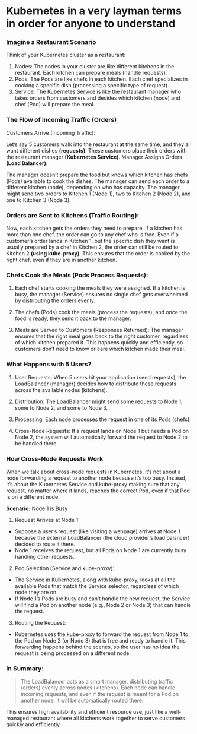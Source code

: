 # Kubernetes in a very layman terms in order for anyone to understand

### Imagine a Restaurant Scenario
Think of your Kubernetes cluster as a restaurant:

1. Nodes: The nodes in your cluster are like different kitchens in the restaurant. Each kitchen can prepare meals (handle requests).
2. Pods: The Pods are like chefs in each kitchen. Each chef specializes in cooking a specific dish (processing a specific type of request).
3. Service: The Kubernetes Service is like the restaurant manager who takes orders from customers and decides which kitchen (node) and chef (Pod) will prepare the meal.

### The Flow of Incoming Traffic (Orders)
Customers Arrive (Incoming Traffic):

Let’s say 5 customers walk into the restaurant at the same time, and they all want different dishes **(requests)**.
These customers place their orders with the restaurant manager **(Kubernetes Service)**. Manager Assigns Orders **(Load Balancer)**:

The manager doesn’t prepare the food but knows which kitchen has chefs (Pods) available to cook the dishes.
The manager can send each order to a different kitchen (node), depending on who has capacity. The manager might send two orders to Kitchen 1 (Node 1), two to Kitchen 2 (Node 2), and one to Kitchen 3 (Node 3).

### Orders are Sent to Kitchens (Traffic Routing):

Now, each kitchen gets the orders they need to prepare. If a kitchen has more than one chef, the order can go to any chef who is free.
Even if a customer’s order lands in Kitchen 1, but the specific dish they want is usually prepared by a chef in Kitchen 2, the order can still be routed to Kitchen 2 **(using kube-proxy)**. This ensures that the order is cooked by the right chef, even if they are in another kitchen.

### Chefs Cook the Meals (Pods Process Requests):

1. Each chef starts cooking the meals they were assigned. If a kitchen is busy, the manager (Service) ensures no single chef gets overwhelmed by distributing the orders evenly.

2. The chefs (Pods) cook the meals (process the requests), and once the food is ready, they send it back to the manager.

3. Meals are Served to Customers (Responses Returned): The manager ensures that the right meal goes back to the right customer, regardless of which kitchen prepared it. This happens quickly and efficiently, so customers don’t need to know or care which kitchen made their meal.

### What Happens with 5 Users?

1. User Requests: When 5 users hit your application (send requests), the LoadBalancer (manager) decides how to distribute these requests across the available nodes (kitchens).

2. Distribution: The LoadBalancer might send some requests to Node 1, some to Node 2, and some to Node 3.

3. Processing: Each node processes the request in one of its Pods (chefs).

4. Cross-Node Requests: If a request lands on Node 1 but needs a Pod on Node 2, the system will automatically forward the request to Node 2 to be handled there.

### How Cross-Node Requests Work
When we talk about cross-node requests in Kubernetes, it’s not about a node forwarding a request to another node because it’s too busy. Instead, it’s about the Kubernetes Service and kube-proxy making sure that any request, no matter where it lands, reaches the correct Pod, even if that Pod is on a different node.

**Scenario:** Node 1 is Busy
1. Request Arrives at Node 1:
- Suppose a user’s request (like visiting a webpage) arrives at Node 1 because the external LoadBalancer (the cloud provider’s load balancer) decided to route it there.
- Node 1 receives the request, but all Pods on Node 1 are currently busy handling other requests.
  
2. Pod Selection (Service and kube-proxy):

- The Service in Kubernetes, along with kube-proxy, looks at all the available Pods that match the Service selector, regardless of which node they are on.
- If Node 1’s Pods are busy and can’t handle the new request, the Service will find a Pod on another node (e.g., Node 2 or Node 3) that can handle the request.

3. Routing the Request:

- Kubernetes uses the kube-proxy to forward the request from Node 1 to the Pod on Node 2 (or Node 3) that is free and ready to handle it.
This forwarding happens behind the scenes, so the user has no idea the request is being processed on a different node.


### In Summary:
> The LoadBalancer acts as a smart manager, distributing traffic (orders) evenly across nodes (kitchens).
> Each node can handle incoming requests, and even if the request is meant for a Pod on another node, it will be automatically routed there.

This ensures high availability and efficient resource use, just like a well-managed restaurant where all kitchens work together to serve customers quickly and efficiently.
